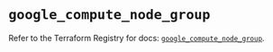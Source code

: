 # `google_compute_node_group`

Refer to the Terraform Registry for docs: [`google_compute_node_group`](https://registry.terraform.io/providers/hashicorp/google/5.16.0/docs/resources/compute_node_group).
